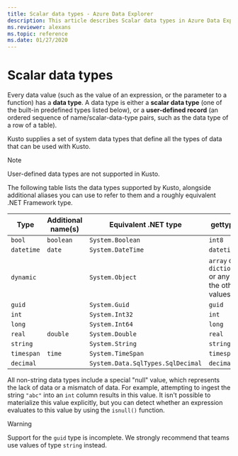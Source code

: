 ```yaml
---
title: Scalar data types - Azure Data Explorer
description: This article describes Scalar data types in Azure Data Explorer.
ms.reviewer: alexans
ms.topic: reference
ms.date: 01/27/2020
---
```

# Scalar data types

Every data value (such as the value of an expression, or the parameter to a function) has a **data type**. A data type is either a **scalar data type**
(one of the built-in predefined types listed below), or a **user-defined record**
(an ordered sequence of name/scalar-data-type pairs, such as the data type of a
row of a table).

Kusto supplies a set of system data types that define all the types of data
that can be used with Kusto.

> [!NOTE]
> User-defined data types are not supported in Kusto.

The following table lists the data types supported by Kusto, alongside
additional aliases you can use to refer to them and a roughly equivalent
.NET Framework type.

| Type       | Additional name(s)   | Equivalent .NET type              | gettype()   |
| ---------- | -------------------- | --------------------------------- | ----------- |
| `bool`     | `boolean`            | `System.Boolean`                  | `int8`      |
| `datetime` | `date`               | `System.DateTime`                 | `datetime`  |
| `dynamic`  |                      | `System.Object`                   | `array` or `dictionary` or any of the other values |
| `guid`     |                      | `System.Guid`                     | `guid`      |
| `int`      |                      | `System.Int32`                    | `int`       |
| `long`     |                      | `System.Int64`                    | `long`      |
| `real`     | `double`             | `System.Double`                   | `real`      |
| `string`   |                      | `System.String`                   | `string`    |
| `timespan` | `time`               | `System.TimeSpan`                 | `timespan`  |
| `decimal`  |                      | `System.Data.SqlTypes.SqlDecimal` | `decimal`   |

All non-string data types include a special "null" value, which represents the lack of data
or a mismatch of data. For example, attempting to ingest the string `"abc"`
into an `int` column results in this value.
It isn't possible to materialize this value explicitly, but you can detect
whether an expression evaluates to this value by using the `isnull()` function.

> [!WARNING]
> Support for the `guid` type is incomplete.
> We strongly recommend that teams use values of type `string` instead.
